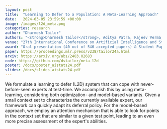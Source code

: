 ```yaml
---
layout: post
title:  "Learning to Defer to a Population: A Meta-Learning Approach"
date:   2024-03-05 23:59:59 +00:00
image: /images/l2d_meta.png
categories: research
author: "Dharmesh Tailor"
authors: "<strong>Dharmesh Tailor</strong>, Aditya Patra, Rajeev Verma, Putra Manggala, Eric Nalisnick"
venue: "27th International Conference on Artificial Intelligence and Statistics (AISTATS)"
award: "Oral presentation (40 out of 546 accepted papers) & Student Paper Highlight award"
paper: https://proceedings.mlr.press/v238/tailor24a.html
arxiv: https://arxiv.org/abs/2403.02683
code: https://github.com/dvtailor/meta-l2d
poster: /docs/poster_aistats24.pdf
slides: /docs/slides_aistats24.pdf
---
```


We formulate a learning to defer (L2D) system that can cope with never-before-seen experts at test-time. We accomplish this by using meta-learning, considering both optimization- and model-based variants. Given a small context set to characterize the currently available expert, our framework can quickly adapt its deferral policy. For the model-based approach, we employ an attention mechanism that is able to look for points in the context set that are similar to a given test point, leading to an even more precise assessment of the expert's abilities.